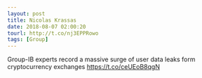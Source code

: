 ```yaml
---
layout: post
title: Nicolas Krassas
date: 2018-08-07 02:00:20
tourl: http://t.co/nj3EPPRowo
tags: [Group]
---
```

Group-IB experts record a massive surge of user data leaks form cryptocurrency exchanges https://t.co/ceUEoB8qgN